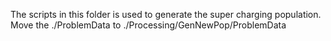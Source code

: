 The scripts in this folder is used to generate the super charging population. 
Move the ./ProblemData to ./Processing/GenNewPop/ProblemData